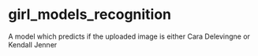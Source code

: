# girl_models_recognition
A model which predicts if the uploaded image is either Cara Delevingne or Kendall Jenner

